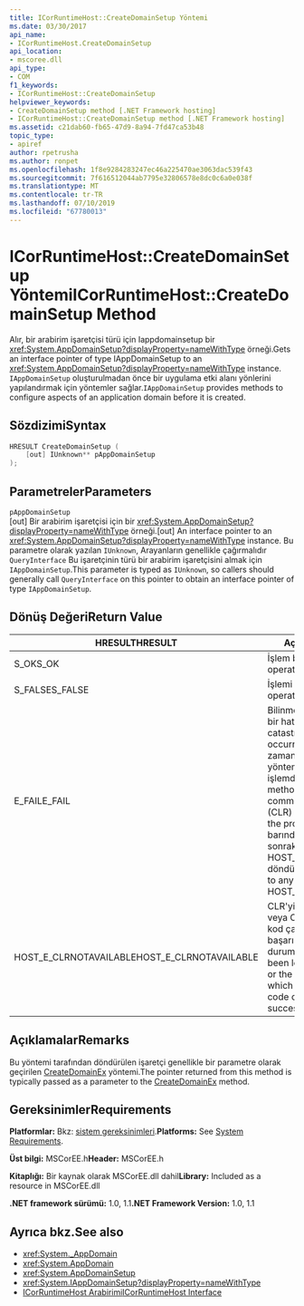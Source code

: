 ```yaml
---
title: ICorRuntimeHost::CreateDomainSetup Yöntemi
ms.date: 03/30/2017
api_name:
- ICorRuntimeHost.CreateDomainSetup
api_location:
- mscoree.dll
api_type:
- COM
f1_keywords:
- ICorRuntimeHost::CreateDomainSetup
helpviewer_keywords:
- CreateDomainSetup method [.NET Framework hosting]
- ICorRuntimeHost::CreateDomainSetup method [.NET Framework hosting]
ms.assetid: c21dab60-fb65-47d9-8a94-7fd47ca53b48
topic_type:
- apiref
author: rpetrusha
ms.author: ronpet
ms.openlocfilehash: 1f8e9284283247ec46a225470ae3063dac539f43
ms.sourcegitcommit: 7f616512044ab7795e32806578e8dc0c6a0e038f
ms.translationtype: MT
ms.contentlocale: tr-TR
ms.lasthandoff: 07/10/2019
ms.locfileid: "67780013"
---
```

# <a name="icorruntimehostcreatedomainsetup-method"></a><span data-ttu-id="178d7-102">ICorRuntimeHost::CreateDomainSetup Yöntemi</span><span class="sxs-lookup"><span data-stu-id="178d7-102">ICorRuntimeHost::CreateDomainSetup Method</span></span>
<span data-ttu-id="178d7-103">Alır, bir arabirim işaretçisi türü için Iappdomainsetup bir <xref:System.AppDomainSetup?displayProperty=nameWithType> örneği.</span><span class="sxs-lookup"><span data-stu-id="178d7-103">Gets an interface pointer of type IAppDomainSetup to an <xref:System.AppDomainSetup?displayProperty=nameWithType> instance.</span></span> <span data-ttu-id="178d7-104">`IAppDomainSetup` oluşturulmadan önce bir uygulama etki alanı yönlerini yapılandırmak için yöntemler sağlar.</span><span class="sxs-lookup"><span data-stu-id="178d7-104">`IAppDomainSetup` provides methods to configure aspects of an application domain before it is created.</span></span>  
  
## <a name="syntax"></a><span data-ttu-id="178d7-105">Sözdizimi</span><span class="sxs-lookup"><span data-stu-id="178d7-105">Syntax</span></span>  
  
```cpp  
HRESULT CreateDomainSetup (  
    [out] IUnknown** pAppDomainSetup  
);  
```  
  
## <a name="parameters"></a><span data-ttu-id="178d7-106">Parametreler</span><span class="sxs-lookup"><span data-stu-id="178d7-106">Parameters</span></span>  
 `pAppDomainSetup`  
 <span data-ttu-id="178d7-107">[out] Bir arabirim işaretçisi için bir <xref:System.AppDomainSetup?displayProperty=nameWithType> örneği.</span><span class="sxs-lookup"><span data-stu-id="178d7-107">[out] An interface pointer to an <xref:System.AppDomainSetup?displayProperty=nameWithType> instance.</span></span> <span data-ttu-id="178d7-108">Bu parametre olarak yazılan `IUnknown`, Arayanların genellikle çağırmalıdır `QueryInterface` Bu işaretçinin türü bir arabirim işaretçisini almak için `IAppDomainSetup`.</span><span class="sxs-lookup"><span data-stu-id="178d7-108">This parameter is typed as `IUnknown`, so callers should generally call `QueryInterface` on this pointer to obtain an interface pointer of type `IAppDomainSetup`.</span></span>  
  
## <a name="return-value"></a><span data-ttu-id="178d7-109">Dönüş Değeri</span><span class="sxs-lookup"><span data-stu-id="178d7-109">Return Value</span></span>  
  
|<span data-ttu-id="178d7-110">HRESULT</span><span class="sxs-lookup"><span data-stu-id="178d7-110">HRESULT</span></span>|<span data-ttu-id="178d7-111">Açıklama</span><span class="sxs-lookup"><span data-stu-id="178d7-111">Description</span></span>|  
|-------------|-----------------|  
|<span data-ttu-id="178d7-112">S_OK</span><span class="sxs-lookup"><span data-stu-id="178d7-112">S_OK</span></span>|<span data-ttu-id="178d7-113">İşlem başarılı oldu.</span><span class="sxs-lookup"><span data-stu-id="178d7-113">The operation was successful.</span></span>|  
|<span data-ttu-id="178d7-114">S_FALSE</span><span class="sxs-lookup"><span data-stu-id="178d7-114">S_FALSE</span></span>|<span data-ttu-id="178d7-115">İşlemi tamamlayamadı.</span><span class="sxs-lookup"><span data-stu-id="178d7-115">The operation failed to complete.</span></span>|  
|<span data-ttu-id="178d7-116">E_FAIL</span><span class="sxs-lookup"><span data-stu-id="178d7-116">E_FAIL</span></span>|<span data-ttu-id="178d7-117">Bilinmeyen, geri dönülemez bir hata oluştu.</span><span class="sxs-lookup"><span data-stu-id="178d7-117">An unknown, catastrophic failure occurred.</span></span> <span data-ttu-id="178d7-118">Ortak dil çalışma zamanı (CLR), artık bir yöntem E_FAIL döndürürse, işlemde kullanılamaz.</span><span class="sxs-lookup"><span data-stu-id="178d7-118">If a method returns E_FAIL, the common language runtime (CLR) is no longer usable in the process.</span></span> <span data-ttu-id="178d7-119">Herhangi bir barındırma API'si yapılan sonraki çağrılar HOST_E_CLRNOTAVAILABLE döndürür.</span><span class="sxs-lookup"><span data-stu-id="178d7-119">Subsequent calls to any hosting APIs return HOST_E_CLRNOTAVAILABLE.</span></span>|  
|<span data-ttu-id="178d7-120">HOST_E_CLRNOTAVAILABLE</span><span class="sxs-lookup"><span data-stu-id="178d7-120">HOST_E_CLRNOTAVAILABLE</span></span>|<span data-ttu-id="178d7-121">CLR'yi bir işleme yüklü değil veya CLR içinde yönetilen kod çalıştıramaz veya çağrı başarılı şekilde işleme bir durumda.</span><span class="sxs-lookup"><span data-stu-id="178d7-121">The CLR has not been loaded into a process, or the CLR is in a state in which it cannot run managed code or process the call successfully.</span></span>|  
  
## <a name="remarks"></a><span data-ttu-id="178d7-122">Açıklamalar</span><span class="sxs-lookup"><span data-stu-id="178d7-122">Remarks</span></span>  
 <span data-ttu-id="178d7-123">Bu yöntemi tarafından döndürülen işaretçi genellikle bir parametre olarak geçirilen [CreateDomainEx](../../../../docs/framework/unmanaged-api/hosting/icorruntimehost-createdomainex-method.md) yöntemi.</span><span class="sxs-lookup"><span data-stu-id="178d7-123">The pointer returned from this method is typically passed as a parameter to the [CreateDomainEx](../../../../docs/framework/unmanaged-api/hosting/icorruntimehost-createdomainex-method.md) method.</span></span>  
  
## <a name="requirements"></a><span data-ttu-id="178d7-124">Gereksinimler</span><span class="sxs-lookup"><span data-stu-id="178d7-124">Requirements</span></span>  
 <span data-ttu-id="178d7-125">**Platformlar:** Bkz: [sistem gereksinimleri](../../../../docs/framework/get-started/system-requirements.md).</span><span class="sxs-lookup"><span data-stu-id="178d7-125">**Platforms:** See [System Requirements](../../../../docs/framework/get-started/system-requirements.md).</span></span>  
  
 <span data-ttu-id="178d7-126">**Üst bilgi:** MSCorEE.h</span><span class="sxs-lookup"><span data-stu-id="178d7-126">**Header:** MSCorEE.h</span></span>  
  
 <span data-ttu-id="178d7-127">**Kitaplığı:** Bir kaynak olarak MSCorEE.dll dahil</span><span class="sxs-lookup"><span data-stu-id="178d7-127">**Library:** Included as a resource in MSCorEE.dll</span></span>  
  
 <span data-ttu-id="178d7-128">**.NET framework sürümü:** 1.0, 1.1</span><span class="sxs-lookup"><span data-stu-id="178d7-128">**.NET Framework Version:** 1.0, 1.1</span></span>  
  
## <a name="see-also"></a><span data-ttu-id="178d7-129">Ayrıca bkz.</span><span class="sxs-lookup"><span data-stu-id="178d7-129">See also</span></span>

- <xref:System._AppDomain>
- <xref:System.AppDomain>
- <xref:System.AppDomainSetup>
- <xref:System.IAppDomainSetup?displayProperty=nameWithType>
- [<span data-ttu-id="178d7-130">ICorRuntimeHost Arabirimi</span><span class="sxs-lookup"><span data-stu-id="178d7-130">ICorRuntimeHost Interface</span></span>](../../../../docs/framework/unmanaged-api/hosting/icorruntimehost-interface.md)

